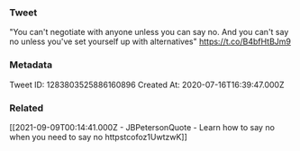 ### Tweet
"You can't negotiate with anyone unless you can say no. And you can't say no unless you've set yourself up with alternatives" https://t.co/B4bfHtBJm9

### Metadata
Tweet ID: 1283803525886160896
Created At: 2020-07-16T16:39:47.000Z

### Related
[[2021-09-09T00:14:41.000Z - JBPetersonQuote - Learn how to say no when you need to say no httpstcofoz1UwtzwK]]

